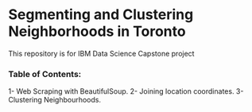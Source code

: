 # Segmenting and Clustering Neighborhoods in Toronto

This repository is for IBM Data Science Capstone project

### Table of Contents:
1- Web Scraping with BeautifulSoup.
2- Joining location coordinates.
3- Clustering Neighbourhoods.

